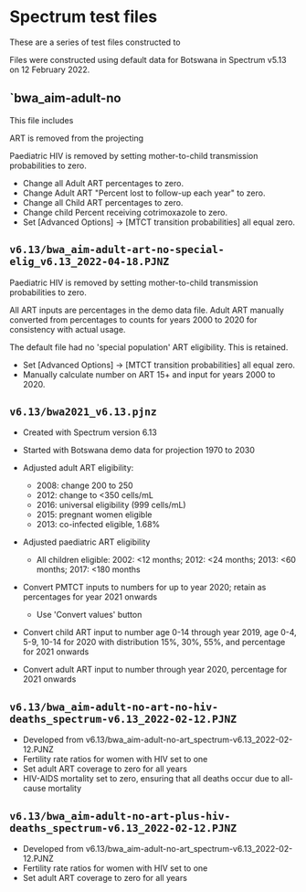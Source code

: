 # Spectrum test files

These are a series of test files constructed to 




Files were constructed using default data for Botswana
in Spectrum v5.13 on 12 February 2022.


## `bwa_aim-adult-no

This file includes 

ART is removed from the projecting

Paediatric HIV is removed by setting mother-to-child transmission probabilities to zero.

* Change all Adult ART percentages to zero.
* Change Adult ART "Percent lost to follow-up each year" to zero.
* Change all Child ART percentages to zero.
* Change child Percent receiving cotrimoxazole to zero.
* Set [Advanced Options] -> [MTCT transition probabilities] all equal zero.


## `v6.13/bwa_aim-adult-art-no-special-elig_v6.13_2022-04-18.PJNZ`

Paediatric HIV is removed by setting mother-to-child transmission probabilities to zero.

All ART inputs are percentages in the demo data file. Adult ART manually converted from 
percentages to counts for years 2000 to 2020 for consistency with actual usage.

The default file had no 'special population' ART eligibility. This is retained.

* Set [Advanced Options] -> [MTCT transition probabilities] all equal zero.
* Manually calculate number on ART 15+ and input for years 2000 to 2020.


## `v6.13/bwa2021_v6.13.pjnz`

* Created with Spectrum version 6.13

* Started with Botswana demo data for projection 1970 to 2030

* Adjusted adult ART eligibility:
  - 2008: change 200 to 250
  - 2012: change to <350 cells/mL
  - 2016: universal eligibility (999 cells/mL)
  - 2015: pregnant women eligible
  - 2013: co-infected eligible, 1.68%
  
* Adjusted paediatric ART eligibility
  - All children eligible: 2002: <12 months; 2012: <24 months; 2013: <60 months; 2017: <180 months
  
* Convert PMTCT inputs to numbers for up to year 2020; retain as percentages for year 2021 onwards
  - Use 'Convert values' button
  
* Convert child ART input to number age 0-14 through year 2019, age 0-4, 5-9, 10-14 for 2020 
  with distribution 15%, 30%, 55%, and percentage for 2021 onwards

* Convert adult ART input to number through year 2020, percentage for 2021 onwards


## `v6.13/bwa_aim-adult-no-art-no-hiv-deaths_spectrum-v6.13_2022-02-12.PJNZ`

* Developed from v6.13/bwa_aim-adult-no-art_spectrum-v6.13_2022-02-12.PJNZ
* Fertility rate ratios for women with HIV set to one
* Set adult ART coverage to zero for all years
* HIV-AIDS mortality set to zero, ensuring that all deaths occur due to all-cause mortality


## `v6.13/bwa_aim-adult-no-art-plus-hiv-deaths_spectrum-v6.13_2022-02-12.PJNZ`

* Developed from v6.13/bwa_aim-adult-no-art_spectrum-v6.13_2022-02-12.PJNZ
* Fertility rate ratios for women with HIV set to one
* Set adult ART coverage to zero for all years

